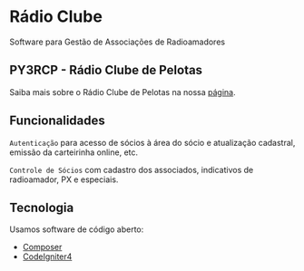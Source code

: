 # Rádio Clube

Software para Gestão de Associações de Radioamadores

## PY3RCP - Rádio Clube de Pelotas

Saiba mais sobre o Rádio Clube de Pelotas na nossa 
[página](https://qrz.com/db/PY3RCP).

## Funcionalidades

`Autenticação` para acesso de sócios à área do sócio e atualização cadastral, emissão da carteirinha online, etc.

`Controle de Sócios` com cadastro dos associados, indicativos de radioamador, PX e especiais. 

## Tecnologia

Usamos software de código aberto:

- [Composer](http://getcomposer.org)
- [CodeIgniter4](http://codeigniter.com)